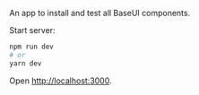 An app to install and test all BaseUI components.

Start server:

```bash
npm run dev
# or
yarn dev
```

Open [http://localhost:3000](http://localhost:3000).